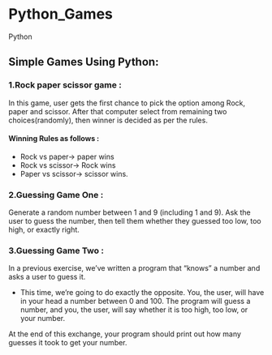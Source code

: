 # Python_Games
Python
## Simple Games Using Python:

### 1.Rock paper scissor game :
In this game, user gets the first chance to pick the option among Rock, paper and scissor. After that computer select from remaining two choices(randomly), then winner is decided as per the rules.

#### Winning Rules as follows :
* Rock vs paper-> paper wins
* Rock vs scissor-> Rock wins
*  Paper vs scissor-> scissor wins.

### 2.Guessing Game One :
Generate a random number between 1 and 9 (including 1 and 9). Ask the user to guess the number, then tell them whether they guessed too low, too high, or exactly right.

### 3.Guessing Game Two : 
In a previous exercise, we’ve written a program that “knows” a number and asks a user to guess it.

* This time, we’re going to do exactly the opposite. You, the user, will have in your head a number between 0 and 100. The program will guess a number, and you, the user, will say whether it is too high, too low, or your number.

At the end of this exchange, your program should print out how many guesses it took to get your number.
